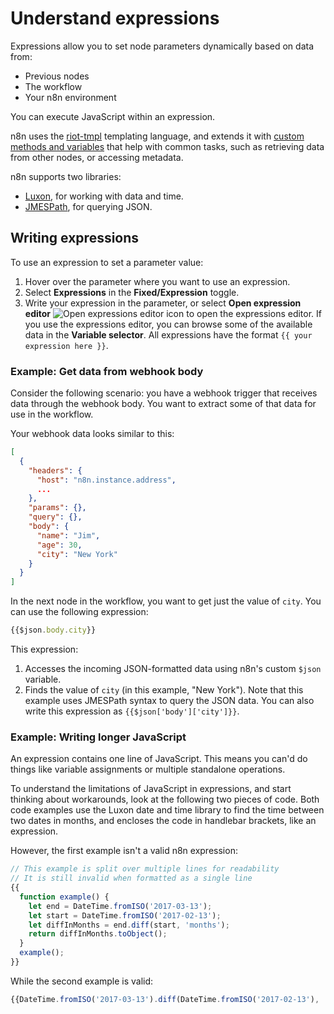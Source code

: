 # Understand expressions

Expressions allow you to set node parameters dynamically based on data from:

- Previous nodes
- The workflow
- Your n8n environment

You can execute JavaScript within an expression. 

n8n uses the [riot-tmpl](https://github.com/riot/tmpl) templating language, and extends it with [custom methods and variables](/code-examples/methods-variables-reference/) that help with common tasks, such as retrieving data from other nodes, or accessing metadata.

n8n supports two libraries:

- [Luxon](https://github.com/moment/luxon/), for working with data and time.
- [JMESPath](https://jmespath.org/), for querying JSON.


## Writing expressions


To use an expression to set a parameter value:

1. Hover over the parameter where you want to use an expression.
2. Select **Expressions** in the **Fixed/Expression** toggle.
3. Write your expression in the parameter, or select **Open expression editor** <span class="inline-image">![Open expressions editor icon](/_images/common-icons/open-expression-editor.png)</span> to open the expressions editor. If you use the expressions editor, you can browse some of the available data in the **Variable selector**. All expressions have the format `{{ your expression here }}`.


### Example: Get data from webhook body

Consider the following scenario: you have a webhook trigger that receives data through the webhook body. You want to extract some of that data for use in the workflow.

Your webhook data looks similar to this:


```json
[
  {
    "headers": {
      "host": "n8n.instance.address",
      ...
    },
    "params": {},
    "query": {},
    "body": {
      "name": "Jim",
      "age": 30,
      "city": "New York"
    }
  }
]
```


In the next node in the workflow, you want to get just the value of `city`. You can use the following expression:


```js
{{$json.body.city}}
```

This expression:

1. Accesses the incoming JSON-formatted data using n8n's custom `$json` variable.
2. Finds the value of `city` (in this example, "New York"). Note that this example uses JMESPath syntax to query the JSON data. You can also write this expression as `{{$json['body']['city']}}`.


### Example: Writing longer JavaScript

An expression contains one line of JavaScript. This means you can'd do things like variable assignments or multiple standalone operations.

To understand the limitations of JavaScript in expressions, and start thinking about workarounds, look at the following two pieces of code. Both code examples use the Luxon date and time library to find the time between two dates in months, and encloses the code in handlebar brackets, like an expression. 

However, the first example isn't a valid n8n expression:


```js
// This example is split over multiple lines for readability
// It is still invalid when formatted as a single line
{{
  function example() {
    let end = DateTime.fromISO('2017-03-13');
    let start = DateTime.fromISO('2017-02-13');
    let diffInMonths = end.diff(start, 'months');
    return diffInMonths.toObject();
  }
  example();
}}
```


While the second example is valid:


```js
{{DateTime.fromISO('2017-03-13').diff(DateTime.fromISO('2017-02-13'), 'months').toObject()}}
```
